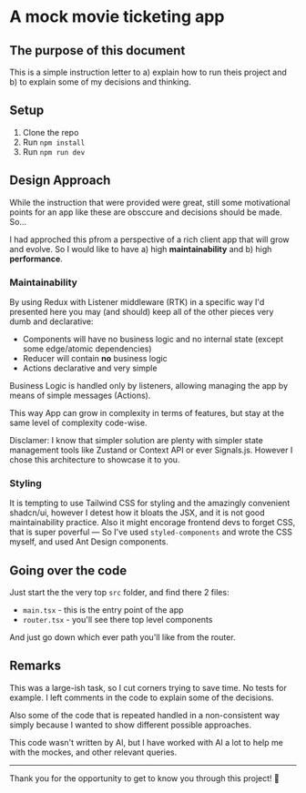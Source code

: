 # A mock movie ticketing app

## The purpose of this document
This is a simple instruction letter to a) explain how to run theis project and b) to explain some of my decisions and thinking.

## Setup
1. Clone the repo
2. Run `npm install`
3. Run `npm run dev`


## Design Approach
While the instruction that were provided were great, still some motivational points for an app like these are obsccure and decisions should be made. So...

I had approched this pfrom a perspective of a rich client app that will grow and evolve. So I would like to have a) high **maintainability** and b) high **performance**.

### Maintainability
By using Redux with Listener middleware (RTK) in a specific way I'd presented here you may (and should) keep all of the other pieces very dumb and declarative: 

* Components will have no business logic and no internal state (except some edge/atomic dependencies)
* Reducer will contain **no** business logic
* Actions declarative and very simple

Business Logic is handled only by listeners, allowing managing the app by means of simple messages (Actions).

This way App can grow in complexity in terms of features, but stay at the same level of complexity code-wise.

Disclamer: I know that simpler solution are plenty with simpler state management tools like Zustand or Context API or ever Signals.js. However I chose this architecture to showcase it to you.

### Styling
It is tempting to use Tailwind CSS for styling and the amazingly convenient shadcn/ui, however I detest how it bloats the JSX, and it is not good maintainability practice. Also it might encorage frontend devs to forget CSS, that is super poverful — So I've used `styled-components` and wrote the CSS myself, and used Ant Design components.

## Going over the code
Just start the the very top `src` folder, and find there 2 files:

* `main.tsx` - this is the entry point of the app
* `router.tsx` - you'll see there top level components

And just go down which ever path you'll like from the router.

## Remarks
This was a large-ish task, so I cut corners trying to save time. No tests for example. I left comments in the code to explain some of the decisions.

Also some of the code that is repeated handled in a non-consistent way simply because I wanted to show different possible approaches.

This code wasn't written by AI, but I have worked with AI a lot to help me with the mockes, and other relevant queries.

---

Thank you for the opportunity to get to know you through this project!
🤩
